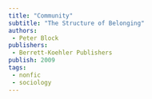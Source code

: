 ```yaml
---
title: "Community"
subtitle: "The Structure of Belonging"
authors: 
 - Peter Block
publishers:
 - Berrett-Koehler Publishers
publish: 2009
tags: 
 - nonfic
 - sociology
---
```



